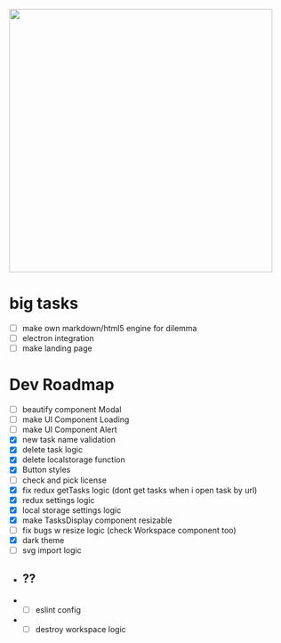<img id="img" style="width: 473px; margin: 0 auto;" src="https://i.imgur.com/kZM8f17.png"></img>

# big tasks

- [ ] make own markdown/html5 engine for dilemma
- [ ] electron integration
- [ ] make landing page

# Dev Roadmap

- [ ] beautify component Modal
- [ ] make UI Component Loading
- [ ] make UI Component Alert
- [x] new task name validation
- [x] delete task logic
- [x] delete localstorage function
- [x] Button styles
- [ ] check and pick license
- [x] fix redux getTasks logic (dont get tasks when i open task by url)
- [x] redux settings logic
- [x] local storage settings logic
- [x] make TasksDisplay component resizable
- [ ] fix bugs w resize logic (check Workspace component too)
- [x] dark theme
- [ ] svg import logic

- ## ??

- - [ ] eslint config
- - [ ] destroy workspace logic

<style>
  #img {
   
  }
</style>
